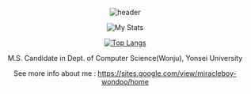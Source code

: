 <div align="center">
  
  ![header](https://capsule-render.vercel.app/api?type=rounded&color=088A08&section=header&text=Won-Doo's%20GitHub&fontColor=ffffff)

  ![My Stats](https://github-readme-stats.vercel.app/api?username=WondooSeo&count_private=true)

  [![Top Langs](https://github-readme-stats.vercel.app/api/top-langs/?username=WondooSeo&layout=compact)](https://github.com/anuraghazra/github-readme-stats)

  M.S. Candidate in Dept. of Computer Science(Wonju), Yonsei University

  See more info about me : https://sites.google.com/view/miracleboy-wondoo/home
  
</div>
